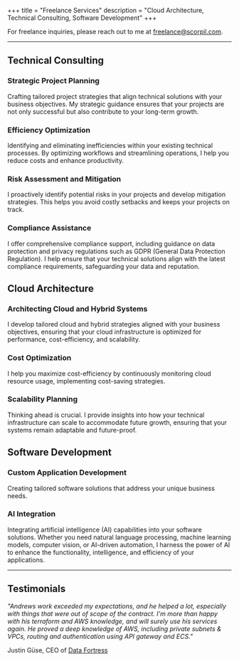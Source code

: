 +++
title = "Freelance Services"
description = "Cloud Architecture, Technical Consulting, Software Development"
+++

For freelance inquiries, please reach out to me at freelance@scorpil.com.

----

## Technical Consulting

### Strategic Project Planning

Crafting tailored project strategies that align technical solutions with your business objectives. My strategic guidance ensures that your projects are not only successful but also contribute to your long-term growth.

### Efficiency Optimization

Identifying and eliminating inefficiencies within your existing technical processes. By optimizing workflows and streamlining operations, I help you reduce costs and enhance productivity.

### Risk Assessment and Mitigation

I proactively identify potential risks in your projects and develop mitigation strategies. This helps you avoid costly setbacks and keeps your projects on track.

### Compliance Assistance

I offer comprehensive compliance support, including guidance on data protection and privacy regulations such as GDPR (General Data Protection Regulation). I help ensure that your technical solutions align with the latest compliance requirements, safeguarding your data and reputation.

## Cloud Architecture

### Architecting Cloud and Hybrid Systems

I develop tailored cloud and hybrid strategies aligned with your business objectives, ensuring that your cloud infrastructure is optimized for performance, cost-efficiency, and scalability. 

### Cost Optimization

I help you maximize cost-efficiency by continuously monitoring cloud resource usage, implementing cost-saving strategies.

### Scalability Planning

Thinking ahead is crucial. I provide insights into how your technical infrastructure can scale to accommodate future growth, ensuring that your systems remain adaptable and future-proof.

## Software Development

### Custom Application Development

Creating tailored software solutions that address your unique business needs.

### AI Integration

Integrating artificial intelligence (AI) capabilities into your software solutions. Whether you need natural language processing, machine learning models, computer vision, or AI-driven automation, I harness the power of AI to enhance the functionality, intelligence, and efficiency of your applications.

----

## Testimonials

_"Andrews work exceeded my expectations, and he helped a lot, especially with things that were out of scope of the contract. I'm more than happy with his terraform and AWS knowledge, and will surely use his services again. 
He proved a deep knowledge of AWS, including private subnets & VPCs, routing and authentication using API gateway and ECS."_

Justin Güse, CEO of [Data Fortress](https://datafortress.cloud/)